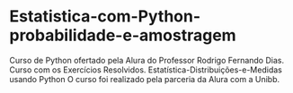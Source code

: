 # Estatistica-com-Python-probabilidade-e-amostragem
Curso de Python ofertado pela Alura do Professor Rodrigo Fernando Dias. Curso com os Exercícios Resolvidos. Estatística-Distribuições-e-Medidas usando Python
O curso foi realizado pela parceria da Alura com a Unibb.
